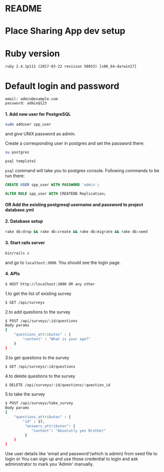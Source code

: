 # README

# Place Sharing App dev setup

# Ruby version
```
ruby 2.4.1p111 (2017-03-22 revision 58053) [x86_64-darwin17]
```

# Default login and password
```
email: admin@example.com
password: admin@123
```

#### 1. Add new user for PostgreSQL

```bash
sudo adduser spp_user
```
and give UNIX password as admin.

Create a corresponding user in postgres and set the password there:

```bash
su postgres

psql template1
```

`psql` command will take you to postgres console. Following commands to be run there:

```sql
CREATE USER spp_user WITH PASSWORD 'admin';

ALTER ROLE spp_user WITH CREATEDB Replication;
```
#### OR Add the existing postgresql username and password to project database.yml

#### 2. Database setup

```bash
rake db:drop && rake db:create && rake db:migrate && rake db:seed
```

#### 3. Start rails server

```bash
bin/rails s
```
and go to `localhost:3000`. You should see the login page.

#### 4. APIs
```bash
$ HOST http://localhost:3000 OR any other
```
1.to get the list of existing survey
```bash
$ GET /api/surveys
```
2.to add questions to the survey
```bash
$ POST /api/surveys/:id/questions
Body params
{
	"questions_attributes" : {
		"content" : "What is your age?"
	}
}
```
3.to get questions to the survey
```bash
$ GET /api/surveys/:id/questions
```
4.to delete questions to the survey
```bash
$ DELETE /api/surveys/:id/questions/:question_id
```
5.to take the survey
```bash
$ POST /api/surveys/take_survey
Body params
{
	"questions_attributes" : {
		"id" : 17,
		 "answers_attributes": {
		 	"content": "Absolutly yes Brother"
		 }
	}
}
```

Use user details like 'email and password'(which is admin) from seed file to login or You can sign up and use those credential to login and ask administrator to mark you 'Admin' manually.

